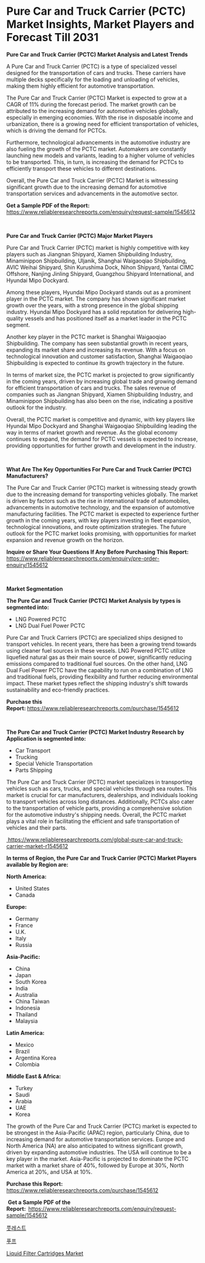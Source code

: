 <p><h1>Pure Car and Truck Carrier (PCTC) Market Insights, Market Players and Forecast Till 2031</h1></p><p><strong>Pure Car and Truck Carrier (PCTC) Market Analysis and Latest Trends</strong></p>
<p><p>A Pure Car and Truck Carrier (PCTC) is a type of specialized vessel designed for the transportation of cars and trucks. These carriers have multiple decks specifically for the loading and unloading of vehicles, making them highly efficient for automotive transportation.</p><p>The Pure Car and Truck Carrier (PCTC) Market is expected to grow at a CAGR of 11% during the forecast period. The market growth can be attributed to the increasing demand for automotive vehicles globally, especially in emerging economies. With the rise in disposable income and urbanization, there is a growing need for efficient transportation of vehicles, which is driving the demand for PCTCs.</p><p>Furthermore, technological advancements in the automotive industry are also fueling the growth of the PCTC market. Automakers are constantly launching new models and variants, leading to a higher volume of vehicles to be transported. This, in turn, is increasing the demand for PCTCs to efficiently transport these vehicles to different destinations.</p><p>Overall, the Pure Car and Truck Carrier (PCTC) Market is witnessing significant growth due to the increasing demand for automotive transportation services and advancements in the automotive sector.</p></p>
<p><strong>Get a Sample PDF of the Report:&nbsp;</strong> <a href="https://www.reliableresearchreports.com/enquiry/request-sample/1545612">https://www.reliableresearchreports.com/enquiry/request-sample/1545612</a></p>
<p>&nbsp;</p>
<p><strong>Pure Car and Truck Carrier (PCTC) Major Market Players</strong></p>
<p><p>Pure Car and Truck Carrier (PCTC) market is highly competitive with key players such as Jiangnan Shipyard, Xiamen Shipbuilding Industry, Minaminippon Shipbuilding, Uljanik, Shanghai Waigaoqiao Shipbuilding, AVIC Weihai Shipyard, Shin Kurushima Dock, Nihon Shipyard, Yantai CIMC Offshore, Nanjing Jinling Shipyard, Guangzhou Shipyard International, and Hyundai Mipo Dockyard.</p><p>Among these players, Hyundai Mipo Dockyard stands out as a prominent player in the PCTC market. The company has shown significant market growth over the years, with a strong presence in the global shipping industry. Hyundai Mipo Dockyard has a solid reputation for delivering high-quality vessels and has positioned itself as a market leader in the PCTC segment.</p><p>Another key player in the PCTC market is Shanghai Waigaoqiao Shipbuilding. The company has seen substantial growth in recent years, expanding its market share and increasing its revenue. With a focus on technological innovation and customer satisfaction, Shanghai Waigaoqiao Shipbuilding is expected to continue its growth trajectory in the future.</p><p>In terms of market size, the PCTC market is projected to grow significantly in the coming years, driven by increasing global trade and growing demand for efficient transportation of cars and trucks. The sales revenue of companies such as Jiangnan Shipyard, Xiamen Shipbuilding Industry, and Minaminippon Shipbuilding has also been on the rise, indicating a positive outlook for the industry.</p><p>Overall, the PCTC market is competitive and dynamic, with key players like Hyundai Mipo Dockyard and Shanghai Waigaoqiao Shipbuilding leading the way in terms of market growth and revenue. As the global economy continues to expand, the demand for PCTC vessels is expected to increase, providing opportunities for further growth and development in the industry.</p></p>
<p>&nbsp;</p>
<p><strong>What Are The Key Opportunities For Pure Car and Truck Carrier (PCTC) Manufacturers?</strong></p>
<p><p>The Pure Car and Truck Carrier (PCTC) market is witnessing steady growth due to the increasing demand for transporting vehicles globally. The market is driven by factors such as the rise in international trade of automobiles, advancements in automotive technology, and the expansion of automotive manufacturing facilities. The PCTC market is expected to experience further growth in the coming years, with key players investing in fleet expansion, technological innovations, and route optimization strategies. The future outlook for the PCTC market looks promising, with opportunities for market expansion and revenue growth on the horizon.</p></p>
<p><strong>Inquire or Share Your Questions If Any Before Purchasing This Report:</strong> <a href="https://www.reliableresearchreports.com/enquiry/pre-order-enquiry/1545612">https://www.reliableresearchreports.com/enquiry/pre-order-enquiry/1545612</a></p>
<p>&nbsp;</p>
<p><strong>Market Segmentation</strong></p>
<p><strong>The Pure Car and Truck Carrier (PCTC) Market Analysis by types is segmented into:</strong></p>
<p><ul><li>LNG Powered PCTC</li><li>LNG Dual Fuel Power PCTC</li></ul></p>
<p><p>Pure Car and Truck Carriers (PCTC) are specialized ships designed to transport vehicles. In recent years, there has been a growing trend towards using cleaner fuel sources in these vessels. LNG Powered PCTC utilize liquefied natural gas as their main source of power, significantly reducing emissions compared to traditional fuel sources. On the other hand, LNG Dual Fuel Power PCTC have the capability to run on a combination of LNG and traditional fuels, providing flexibility and further reducing environmental impact. These market types reflect the shipping industry's shift towards sustainability and eco-friendly practices.</p></p>
<p><strong>Purchase this Report:&nbsp;</strong><a href="https://www.reliableresearchreports.com/purchase/1545612">https://www.reliableresearchreports.com/purchase/1545612</a></p>
<p>&nbsp;</p>
<p><strong>The Pure Car and Truck Carrier (PCTC) Market Industry Research by Application is segmented into:</strong></p>
<p><ul><li>Car Transport</li><li>Trucking</li><li>Special Vehicle Transportation</li><li>Parts Shipping</li></ul></p>
<p><p>The Pure Car and Truck Carrier (PCTC) market specializes in transporting vehicles such as cars, trucks, and special vehicles through sea routes. This market is crucial for car manufacturers, dealerships, and individuals looking to transport vehicles across long distances. Additionally, PCTCs also cater to the transportation of vehicle parts, providing a comprehensive solution for the automotive industry's shipping needs. Overall, the PCTC market plays a vital role in facilitating the efficient and safe transportation of vehicles and their parts.</p></p>
<p><a href="https://www.reliableresearchreports.com/global-pure-car-and-truck-carrier-market-r1545612">&nbsp;https://www.reliableresearchreports.com/global-pure-car-and-truck-carrier-market-r1545612</a></p>
<p><strong>In terms of Region, the Pure Car and Truck Carrier (PCTC) Market Players available by Region are:</strong></p>
<p>
    <p> <strong> North America: </strong>
        <ul>
            <li>United States</li>
            <li>Canada</li>
        </ul>
        </p> 
    <p> <strong> Europe: </strong>
        <ul>
            <li>Germany</li>
            <li>France</li>
            <li>U.K.</li>
            <li>Italy</li>
            <li>Russia</li>
        </ul>
        </p> 
    <p> <strong> Asia-Pacific: </strong>
        <ul>
            <li>China</li>
            <li>Japan</li>
            <li>South Korea</li>
            <li>India</li>
            <li>Australia</li>
            <li>China Taiwan</li>
            <li>Indonesia</li>
            <li>Thailand</li>
            <li>Malaysia</li>
        </ul>
        </p> 
    <p> <strong> Latin America: </strong>
        <ul>
            <li>Mexico</li>
            <li>Brazil</li>
            <li>Argentina Korea</li>
            <li>Colombia</li>
        </ul>
        </p> 
    <p> <strong> Middle East & Africa: </strong>
        <ul>
            <li>Turkey</li>
            <li>Saudi</li>
            <li>Arabia</li>
            <li>UAE</li>
            <li>Korea</li>
        </ul>
    </p>
    </p>
<p><p>The growth of the Pure Car and Truck Carrier (PCTC) market is expected to be strongest in the Asia-Pacific (APAC) region, particularly China, due to increasing demand for automotive transportation services. Europe and North America (NA) are also anticipated to witness significant growth, driven by expanding automotive industries. The USA will continue to be a key player in the market. Asia-Pacific is projected to dominate the PCTC market with a market share of 40%, followed by Europe at 30%, North America at 20%, and USA at 10%.</p></p>
<p><strong>Purchase this Report: </strong><a href="https://www.reliableresearchreports.com/purchase/1545612">https://www.reliableresearchreports.com/purchase/1545612</a></p>
<p>&nbsp;<strong>Get a Sample PDF of the Report:&nbsp;&nbsp;</strong><a href="https://www.reliableresearchreports.com/enquiry/request-sample/1545612">https://www.reliableresearchreports.com/enquiry/request-sample/1545612</a></p>
<p><strong></strong></p>
<p><p><a href="https://github.com/FelipeGrrady654556/Market-Research-Report-List-1/blob/main/240137836353.md">풋레스트</a></p><p><a href="https://github.com/shade463/Market-Research-Report-List-1/blob/main/967436336354.md">푸프</a></p><p><a href="https://issuu.com/reportprime-2/docs/liquid-filter-cartridges-market-size-2030.pptx">Liquid Filter Cartridges Market</a></p></p>